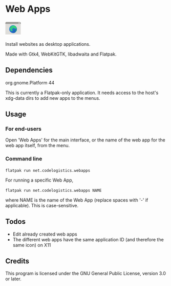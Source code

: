 # Web Apps

![Web Apps logo](data/icons/hicolor/48x48/apps/net.codelogistics.webapps.png)

Install websites as desktop applications.

Made with Gtk4, WebKitGTK, libadwaita and Flatpak.

## Dependencies
org.gnome.Platform 44

This is currently a Flatpak-only application. It needs access to the host's xdg-data dirs to add new apps to the menus.

## Usage

### For end-users

Open 'Web Apps' for the main interface, or the name of the web app for the web app itself, from the menu.

### Command line
`flatpak run net.codelogistics.webapps`

For running a specific Web App,

`flatpak run net.codelogistics.webapps NAME`

where NAME is the name of the Web App (replace spaces with '-' if applicable). This is case-sensitive.

## Todos

* Edit already created web apps
* The different web apps have the same application ID (and therefore the same icon) on X11

## Credits

This program is licensed under the GNU General Public License, version 3.0 or later.
